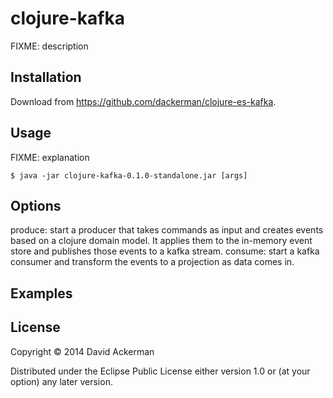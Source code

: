 # clojure-kafka

FIXME: description

## Installation

Download from https://github.com/dackerman/clojure-es-kafka.

## Usage

FIXME: explanation

    $ java -jar clojure-kafka-0.1.0-standalone.jar [args]

## Options

produce: start a producer that takes commands as input and creates events based on a clojure domain model. It applies
         them to the in-memory event store and publishes those events to a kafka stream.
consume: start a kafka consumer and transform the events to a projection as data comes in.

## Examples


## License

Copyright © 2014 David Ackerman

Distributed under the Eclipse Public License either version 1.0 or (at
your option) any later version.
